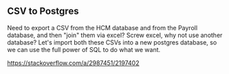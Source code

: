 ## CSV to Postgres

Need to export a CSV from the HCM database and from the Payroll database, and then "join" them via excel? Screw excel, why not use another database? Let's import both these CSVs into a new postgres database, so we can use the full power of SQL to do what we want.

https://stackoverflow.com/a/2987451/2197402
